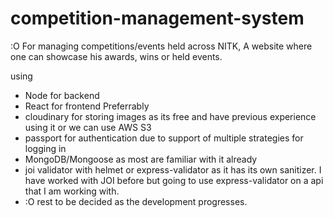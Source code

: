 # competition-management-system
 
:O For managing competitions/events held across NITK,
A website where one can showcase his awards, wins or held events. 

using
<p>
<ul>
<li>Node for backend</li>
<li>React for frontend Preferrably</li>
<li>cloudinary for storing images as its free and have previous experience using it or we can use AWS S3</li>
<li>passport for authentication due to support of multiple strategies for logging in</li>
<li>MongoDB/Mongoose as most are familiar with it already</li>
<li>joi validator with helmet or express-validator as it has its own sanitizer. I have worked with JOI before but going to use express-validator on a api that I
am working with.</li>
<li>:O rest to be decided as the development progresses.</li>
</ul>
</p>